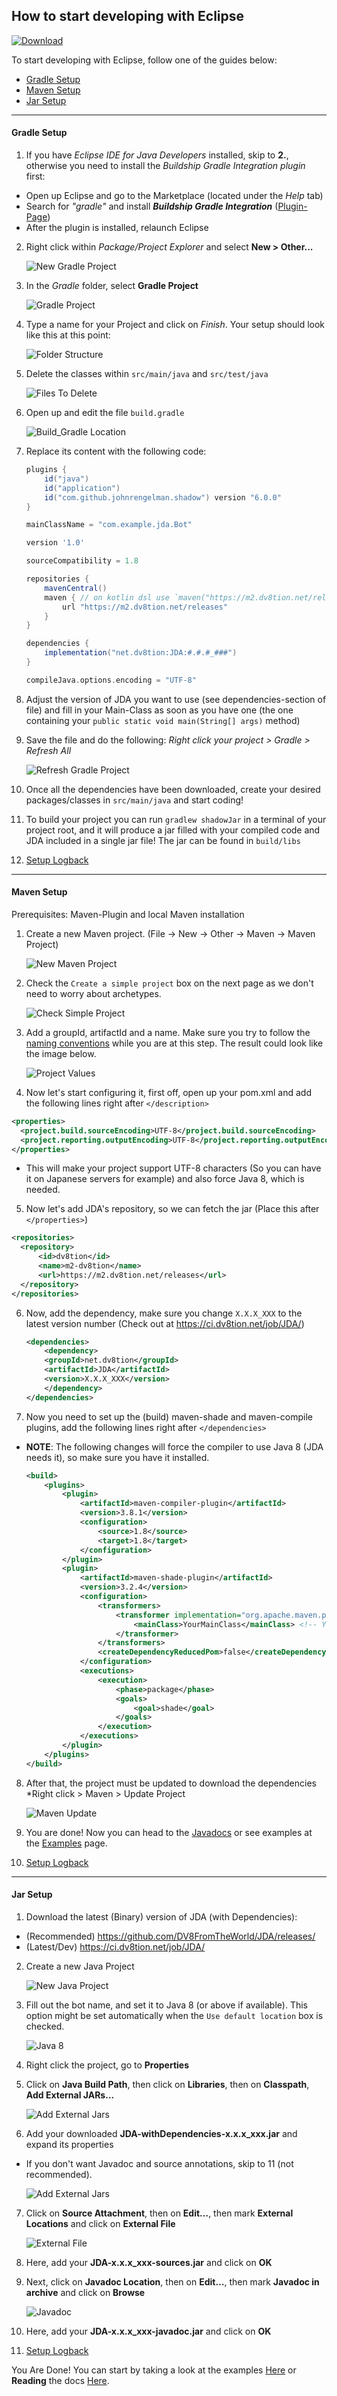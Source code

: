 ## How to start developing with Eclipse

[ ![Download](https://shields.io/maven-metadata/v?metadataUrl=https%3A%2F%2Fm2.dv8tion.net%2Freleases%2Fnet%2Fdv8tion%2FJDA%2Fmaven-metadata.xml&color=informational&label=Download&style=for-the-badge) ](https://ci.dv8tion.net/job/JDA/lastSuccessfulBuild/)

To start developing with Eclipse, follow one of the guides below:

- [Gradle Setup](#gradle-setup)
- [Maven Setup](#maven-setup)
- [Jar Setup](#jar-setup)

***
#### Gradle Setup

1. If you have *Eclipse IDE for Java Developers* installed, skip to **2.**, otherwise you need to install the *Buildship Gradle Integration plugin* first:
  - Open up Eclipse and go to the Marketplace (located under the *Help* tab)
  - Search for *"gradle"* and install ***Buildship Gradle Integration*** ([Plugin-Page](http://marketplace.eclipse.org/content/buildship-gradle-integration))
  - After the plugin is installed, relaunch Eclipse
2. Right click within *Package/Project Explorer* and select **New > Other...**

    ![New Gradle Project](https://raw.githubusercontent.com/DV8FromTheWorld/JDA/assets/assets/wiki/setup/eclipse/01-newProject.png)

3. In the *Gradle* folder, select **Gradle Project**

    ![Gradle Project](https://raw.githubusercontent.com/DV8FromTheWorld/JDA/assets/assets/wiki/setup/eclipse/02-gradleProject.png)

4. Type a name for your Project and click on *Finish*. Your setup should look like this at this point:

    ![Folder Structure](https://raw.githubusercontent.com/DV8FromTheWorld/JDA/assets/assets/wiki/setup/eclipse/03-projectOverview.png)

6. Delete the classes within `src/main/java` and `src/test/java`

    ![Files To Delete](https://raw.githubusercontent.com/DV8FromTheWorld/JDA/assets/assets/wiki/setup/eclipse/04-deleteFiles.png)

7. Open up and edit the file `build.gradle`

    ![Build_Gradle Location](https://raw.githubusercontent.com/DV8FromTheWorld/JDA/assets/assets/wiki/setup/eclipse/05-gradleBuildFile.png)

8. Replace its content with the following code:

    ```groovy
    plugins {
        id("java")
        id("application")
        id("com.github.johnrengelman.shadow") version "6.0.0"
    }

    mainClassName = "com.example.jda.Bot"

    version '1.0'

    sourceCompatibility = 1.8

    repositories {
        mavenCentral()
        maven { // on kotlin dsl use `maven("https://m2.dv8tion.net/releases")` instead
            url "https://m2.dv8tion.net/releases"
        }
    }

    dependencies {
        implementation("net.dv8tion:JDA:#.#.#_###")
    }

    compileJava.options.encoding = "UTF-8"
    ```

9. Adjust the version of JDA you want to use (see dependencies-section of file) and fill in your Main-Class as soon as you have one (the one containing your `public static void main(String[] args)` method)
10. Save the file and do the following: *Right click your project > Gradle > Refresh All*

    ![Refresh Gradle Project](https://raw.githubusercontent.com/DV8FromTheWorld/JDA/assets/assets/wiki/setup/eclipse/06-gradleRefresh.png)

11. Once all the dependencies have been downloaded, create your desired packages/classes in `src/main/java` and start coding!
12. To build your project you can run `gradlew shadowJar` in a terminal of your project root, and it will produce a jar filled with your compiled code and JDA included in a single jar file! The jar can be found in `build/libs`
13. [Setup Logback](logging.md)

***
#### Maven Setup

Prerequisites: Maven-Plugin and local Maven installation

1. Create a new Maven project. (File -> New -> Other -> Maven -> Maven Project)

    ![New Maven Project](https://raw.githubusercontent.com/DV8FromTheWorld/JDA/assets/assets/wiki/setup/eclipse/10-newProject.png)

2. Check the `Create a simple project` box on the next page as we don't need to worry about archetypes.

    ![Check Simple Project](https://raw.githubusercontent.com/DV8FromTheWorld/JDA/assets/assets/wiki/setup/eclipse/11-checkSimpleProject.png)

3. Add a groupId, artifactId and a name. Make sure you try to follow the [naming conventions](https://maven.apache.org/guides/mini/guide-naming-conventions.html) while you are at this step. The result could look like the image below.

    ![Project Values](https://raw.githubusercontent.com/DV8FromTheWorld/JDA/assets/assets/wiki/setup/eclipse/12-mvnValues.png)

4. Now let's start configuring it, first off, open up your pom.xml and add the following lines right after `</description>`
  ```xml
  <properties>
    <project.build.sourceEncoding>UTF-8</project.build.sourceEncoding>
    <project.reporting.outputEncoding>UTF-8</project.reporting.outputEncoding>
  </properties>
  ```
  - This will make your project support UTF-8 characters (So you can have it on Japanese servers for example) and also force Java 8, which is needed.

5. Now let's add JDA's repository, so we can fetch the jar (Place this after `</properties>`)
  ```xml
  <repositories>
    <repository>
        <id>dv8tion</id>
        <name>m2-dv8tion</name>
        <url>https://m2.dv8tion.net/releases</url>
    </repository>
  </repositories>
  ```

6. Now, add the dependency, make sure you change `X.X.X_XXX` to the latest version number (Check out at https://ci.dv8tion.net/job/JDA/)
    ```xml
    <dependencies>
        <dependency>
        <groupId>net.dv8tion</groupId>
        <artifactId>JDA</artifactId>
        <version>X.X.X_XXX</version>
        </dependency>
    </dependencies>
    ```

7. Now you need to set up the (build) maven-shade and maven-compile plugins, add the following lines right after `</dependencies>`
  - **NOTE**: The following changes will force the compiler to use Java 8 (JDA needs it), so make sure you have it installed.

    ```xml
    <build>
        <plugins>
            <plugin>
                <artifactId>maven-compiler-plugin</artifactId>
                <version>3.8.1</version>
                <configuration>
                    <source>1.8</source>
                    <target>1.8</target>
                </configuration>
            </plugin>
            <plugin>
                <artifactId>maven-shade-plugin</artifactId>
                <version>3.2.4</version>
                <configuration>
                    <transformers>
                        <transformer implementation="org.apache.maven.plugins.shade.resource.ManifestResourceTransformer">
                            <mainClass>YourMainClass</mainClass> <!-- You have to replace this with a path to your main class like me.myname.mybotproject.Main -->
                        </transformer>
                    </transformers>
                    <createDependencyReducedPom>false</createDependencyReducedPom>
                </configuration>
                <executions>
                    <execution>
                        <phase>package</phase>
                        <goals>
                            <goal>shade</goal>
                        </goals>
                    </execution>
                </executions>
            </plugin>
        </plugins>
    </build>
    ```

8. After that, the project must be updated to download the dependencies *Right click > Maven > Update Project

    ![Maven Update](https://raw.githubusercontent.com/DV8FromTheWorld/JDA/assets/assets/wiki/setup/eclipse/13-mvnUpdate.png)  

9. You are done! Now you can head to the [Javadocs](https://ci.dv8tion.net/job/JDA/javadoc/) or see examples at the [Examples](https://github.com/DV8FromTheWorld/JDA/tree/master/src/examples/java) page.
10. [Setup Logback](logging.md)

***
#### Jar Setup

1. Download the latest (Binary) version of JDA (with Dependencies):
  - (Recommended) <https://github.com/DV8FromTheWorld/JDA/releases/>
  - (Latest/Dev) <https://ci.dv8tion.net/job/JDA/>
2. Create a new Java Project

    ![New Java Project](https://raw.githubusercontent.com/DV8FromTheWorld/JDA/assets/assets/wiki/setup/eclipse/20-newJavaProject.png)

3. Fill out the bot name, and set it to Java 8 (or above if available). This option might be set automatically when the `Use default location` box is checked.

    ![Java 8](https://raw.githubusercontent.com/DV8FromTheWorld/JDA/assets/assets/wiki/setup/eclipse/21-java8.png)

4. Right click the project, go to **Properties**
5. Click on **Java Build Path**, then click on **Libraries**, then on **Classpath**, **Add External JARs...**

    ![Add External Jars](https://raw.githubusercontent.com/DV8FromTheWorld/JDA/assets/assets/wiki/setup/eclipse/22-addExternalJars.png)

6. Add your downloaded **JDA-withDependencies-x.x.x_xxx.jar** and expand its properties
  - If you don't want Javadoc and source annotations, skip to 11 (not recommended).

    ![Add External Jars](https://raw.githubusercontent.com/DV8FromTheWorld/JDA/assets/assets/wiki/setup/eclipse/23-sourceAttachment.png)

7. Click on **Source Attachment**, then on **Edit...**, then mark **External Locations** and click on **External File**

    ![External File](https://raw.githubusercontent.com/DV8FromTheWorld/JDA/assets/assets/wiki/setup/eclipse/24-externalFile.png)

8. Here, add your **JDA-x.x.x_xxx-sources.jar** and click on **OK**
9. Next, click on **Javadoc Location**, then on **Edit...**, then mark **Javadoc in archive** and click on **Browse**

    ![Javadoc](https://raw.githubusercontent.com/DV8FromTheWorld/JDA/assets/assets/wiki/setup/eclipse/25-javaDocs.png)

10. Here, add your **JDA-x.x.x_xxx-javadoc.jar** and click on **OK**
11. [Setup Logback](logging.md)

You Are Done! You can start by taking a look at the examples [Here](https://github.com/DV8FromTheWorld/JDA/tree/master/src/examples/java) or **Reading** the docs [Here](https://ci.dv8tion.net/job/JDA/javadoc/).